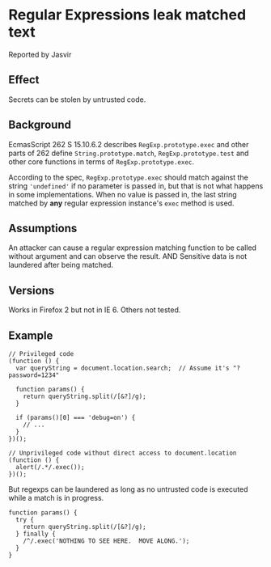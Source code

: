 # Regular Expressions leak matched text #
Reported by Jasvir

## Effect ##
Secrets can be stolen by untrusted code.


## Background ##
EcmasScript 262 S 15.10.6.2 describes `RegExp.prototype.exec` and other parts of 262 define `String.prototype.match`, `RegExp.prototype.test` and other core functions in terms of `RegExp.prototype.exec`.

According to the spec, `RegExp.prototype.exec` should match against the string `'undefined'` if no parameter is passed in, but that is not what happens in some implementations.  When no value is passed in, the last string matched by **any** regular expression instance's `exec` method is used.


## Assumptions ##
An attacker can cause a regular expression matching function to be called without argument and can observe the result.
AND
Sensitive data is not laundered after being matched.


## Versions ##
Works in Firefox 2 but not in IE 6.  Others not tested.


## Example ##
```
// Privileged code
(function () {
  var queryString = document.location.search;  // Assume it's "?password=1234"

  function params() {
    return queryString.split(/[&?]/g);
  }

  if (params()[0] === 'debug=on') {
    // ...
  }
})();

// Unprivileged code without direct access to document.location
(function () {
  alert(/.*/.exec());
})();
```

But regexps can be laundered as long as no untrusted code is executed while a match is in progress.
```
function params() {
  try {
    return queryString.split(/[&?]/g);
  } finally {
    /^/.exec('NOTHING TO SEE HERE.  MOVE ALONG.');
  }
}
```